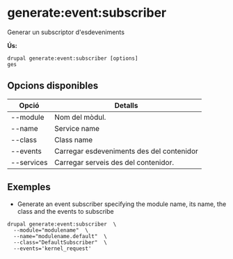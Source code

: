 # generate:event:subscriber
Generar un subscriptor d'esdeveniments

**Ús:**
```
drupal generate:event:subscriber [options]
ges
```

## Opcions disponibles
Opció | Detalls
-------|-------------
--module | Nom del mòdul.
--name | Service name
--class | Class name
--events | Carregar esdeveniments des del contenidor
--services | Carregar serveis des del contenidor.

## Exemples
* Generate an event subscriber specifying the module name, its name, the class and the events to subscribe
```
drupal generate:event:subscriber  \
  --module="modulename"  \
  --name="modulename.default"  \
  --class="DefaultSubscriber"  \
  --events='kernel_request'
```
